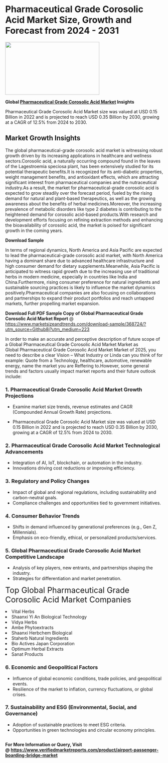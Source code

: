 <H1>Pharmaceutical Grade Corosolic Acid Market Size, Growth and Forecast from 2024 - 2031</H1><img class="aligncenter size-medium wp-image-584254" src="https://thirdeyenews.in/wp-content/uploads/2024/09/Global-Market-Research-300x168.jpeg" alt="" width="300" height="168" /><p><strong>Global&nbsp;<a href="https://www.marketsizeandtrends.com/download-sample/368724/?utm_source=Github8j?utm_medium=223">Pharmaceutical Grade Corosolic Acid Market</a> Insights</strong></p><p>Pharmaceutical Grade Corosolic Acid Market size was valued at USD 0.15 Billion in 2022 and is projected to reach USD 0.35 Billion by 2030, growing at a CAGR of 12.5% from 2024 to 2030.</p><p><h2>Market Growth Insights</h2> <p>The global pharmaceutical-grade corosolic acid market is witnessing robust growth driven by its increasing applications in healthcare and wellness sectors.Corosolic acid, a naturally occurring compound found in the leaves of the Lagestroemia speciosa plant, has been extensively studied for its potential therapeutic benefits.It is recognized for its anti-diabetic properties, weight management benefits, and antioxidant effects, which are attracting significant interest from pharmaceutical companies and the nutraceutical industry.As a result, the market for pharmaceutical-grade corosolic acid is expected to grow steadily over the forecast period, fueled by the rising demand for natural and plant-based therapeutics, as well as the growing awareness about the benefits of herbal medicines.Moreover, the increasing prevalence of metabolic disorders like type 2 diabetes is contributing to the heightened demand for corosolic acid-based products.With research and development efforts focusing on refining extraction methods and enhancing the bioavailability of corosolic acid, the market is poised for significant growth in the coming years.</p> <p><strong>Download Sample</strong></p> <p>In terms of regional dynamics, North America and Asia Pacific are expected to lead the pharmaceutical-grade corosolic acid market, with North America having a dominant share due to advanced healthcare infrastructure and high consumer demand for dietary supplements.Meanwhile, Asia Pacific is anticipated to witness rapid growth due to the increasing use of traditional herbs in modern medicine, especially in countries like India and China.Furthermore, rising consumer preference for natural ingredients and sustainable sourcing practices is likely to influence the market dynamics positively.Pharmaceutical companies are also focusing on collaborations and partnerships to expand their product portfolios and reach untapped markets, further propelling market expansion.</p> <p><span class=""><strong>Download Full PDF Sample Copy of Global Pharmaceutical Grade Corosolic Acid Market Report</strong> @ <a href="https://www.marketsizeandtrends.com/download-sample/368724/?utm_source=Github8j?utm_medium=223" target="_blank">https://www.marketsizeandtrends.com/download-sample/368724/?utm_source=Github8j?utm_medium=223</a></span></p><p>In order to make an accurate and perceptive description of future scope of a Global&nbsp;Pharmaceutical Grade Corosolic Acid Market Market as Global&nbsp;Pharmaceutical Grade Corosolic Acid Market Market of 2025, you need to describe a clear Vision &ndash; What Industry or Linda can you think of for example: Quote from a Technology, healthcare, automotive, renewable energy, name the market you are Reffering to.However, some general trends and factors usually impact market reports and their future outlook include:</p><h3>1.&nbsp;<strong>Pharmaceutical Grade Corosolic Acid Market Growth Projections</strong></h3><ul><li>Examine market size trends, revenue estimates and CAGR (Compounded Annual Growth Rate) projections.</li><li><p>Pharmaceutical Grade Corosolic Acid Market size was valued at USD 0.15 Billion in 2022 and is projected to reach USD 0.35 Billion by 2030, growing at a CAGR of 12.5% from 2024 to 2030.</p></li></ul><h3>2.&nbsp;<strong>Pharmaceutical Grade Corosolic Acid Market Technological Advancements</strong></h3><ul><li>Integration of AI, IoT, blockchain, or automation in the industry.</li><li>Innovations driving cost reductions or improving efficiency.</li></ul><h3>3.&nbsp;<strong>Regulatory and Policy Changes</strong></h3><ul><li>Impact of global and regional regulations, including sustainability and carbon-neutral goals.</li><li>Compliance challenges and opportunities tied to government initiatives.</li></ul><h3>4.&nbsp;<strong>Consumer Behavior Trends</strong></h3><ul><li>Shifts in demand influenced by generational preferences (e.g., Gen Z, Millennials).</li><li>Emphasis on eco-friendly, ethical, or personalized products/services.</li></ul><h3>5.&nbsp;<strong>Global Pharmaceutical Grade Corosolic Acid Market Competitive Landscape</strong></h3><ul><li>Analysis of key players, new entrants, and partnerships shaping the industry.</li><li>Strategies for differentiation and market penetration.</li></ul><p data-pm-slice="1 1 []"><span style="color: inherit; font-family: inherit; font-size: 25px;">Top Global Pharmaceutical Grade Corosolic Acid Market Companies</span></p><div class="" data-test-id=""><p><li>Vital Herbs</li><li> Shaanxi Yi An Biological Technology</li><li> Vidya Herbs</li><li> Ambe Phytoextracts</li><li> Shaanxi Herbchem Biological</li><li> Staherb Natural Ingredients</li><li> Bio Actives Japan Corporation</li><li> Optimum Herbal Extracts</li><li> Sanat Products</li></p></div><h3>6.&nbsp;<strong>Economic and Geopolitical Factors</strong></h3><ul><li>Influence of global economic conditions, trade policies, and geopolitical events.</li><li>Resilience of the market to inflation, currency fluctuations, or global crises.</li></ul><h3>7.&nbsp;<strong>Sustainability and ESG (Environmental, Social, and Governance)</strong></h3><ul><li>Adoption of sustainable practices to meet ESG criteria.</li><li>Opportunities in green technologies and circular economy principles.</li></ul><h2><strong style="font-size: 14px;">For More Information or Query, Visit @&nbsp;</strong><a style="background-color: #ffffff; font-size: 14px;" href="https://www.marketsizeandtrends.com/report/pharmaceutical-grade-corosolic-acid-market/" target="_blank">https://www.verifiedmarketreports.com/product/airport-passenger-boarding-bridge-market</a></h2>